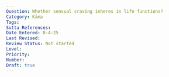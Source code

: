 ```yaml
---
Question: Whether sensual craving inheres in life functions?
Category: Kāma
Tags:
Sutta References:
Date Entered: 8-4-25
Last Revised:
Review Status: Not started
Level:
Priority:
Number: 
Draft: true
---
```


<!-- 

Notes:

One potential worry is that some people might think that craving is an inherent part of particularly bodily existence, rendering the goal unattainable insofar as one has a physical body. For instance, isn't hunger unavoidable? Thirst? The desire for sleep? My inclination is to simply say something like this: we often crave in regard to those bodily functions, but the craving isn't inherent to them, and while those bodily functions are inherent to bodily existence, they are not themselves the problem. Then again, someone might actually just accept that craving inheres in the body, but that this only means the goal is reached totally at death. I think this view has problems, but it is a way someone could go.

 -->